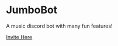 # JumboBot
A music discord bot with many fun features!

 [Invite Here](https://discord.com/oauth2/authorize?client_id=685222356507295882&permissions=8&scope=bot)
